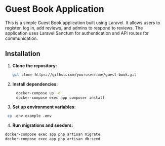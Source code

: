 # Guest Book Application

This is a simple Guest Book application built using Laravel. It allows users to register, log in, add reviews, and admins to respond to reviews. The application uses Laravel Sanctum for authentication and API routes for communication.

## Installation

1. **Clone the repository:**

   ```bash
   git clone https://github.com/yourusername/guest-book.git

 2.  **Install dependencies:**
```bash
     docker-compose up -d
     docker-compose exec app composer install
```
3. **Set up environment variables:**

```bash
 cp .env.example .env
```
4. **Run migrations and seeders:**
```bash
docker-compose exec app php artisan migrate
docker-compose exec app php artisan db:seed
```

